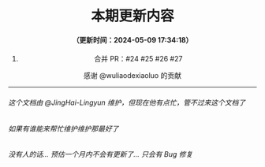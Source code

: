 <div align="center">

# 本期更新内容

#### （更新时间：2024-05-09 17:34:18）

1. 合并 PR：#24 #25 #26 #27

感谢 @wuliaodexiaoluo 的贡献

</div>

---

###### 这个文档由 @JingHai-Lingyun 维护，但现在他有点忙，管不过来这个文档了
###### 如果有谁能来帮忙维护维护那最好了
###### 没有人的话... 预估一个月内不会有更新了... 只会有 Bug 修复
